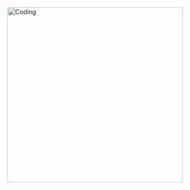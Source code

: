 <img align="middle" alt="Coding" width="400" src="https://github.com/dbarans/Kominek_3dsMAX/blob/main/render.png">
